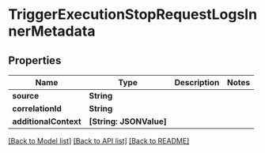 # TriggerExecutionStopRequestLogsInnerMetadata

## Properties
Name | Type | Description | Notes
------------ | ------------- | ------------- | -------------
**source** | **String** |  | 
**correlationId** | **String** |  | 
**additionalContext** | **[String: JSONValue]** |  | 

[[Back to Model list]](../README.md#documentation-for-models) [[Back to API list]](../README.md#documentation-for-api-endpoints) [[Back to README]](../README.md)


